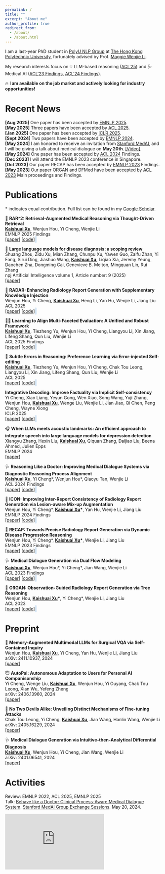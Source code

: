 ```yaml
---
permalink: /
title: ""
excerpt: "About me"
author_profile: true
redirect_from: 
  - /about/
  - /about.html
---
```


I am a last-year PhD student in [PolyU NLP Group](https://polyunlp.github.io/) at [The Hong Kong Polytechnic University](https://www.polyu.edu.hk/), fortunately advised by Prof. [ Maggie Wenjie Li](https://www4.comp.polyu.edu.hk/~cswjli/).  

My research interests focus on 💡 LLM-based reasoning ([ACL'25](https://arxiv.org/abs/2410.06638)) and 🩺 Medical AI ([ACL'23 Findings](https://arxiv.org/abs/2305.18109), [ACL'24 Findings](https://arxiv.org/abs/2406.13934)).

🔥 **I am available on the job market and actively looking for industry opportunities!**    

Recent News
======
**[Aug 2025]** One paper has been accepted by [EMNLP 2025](https://2025.emnlp.org/).  
**[May 2025]** Three papers have been accepted by [ACL 2025](https://2025.aclweb.org/).  
**[Jan 2025]** One paper has been accepted by [ICLR 2025](https://iclr.cc/).  
**[Sept 2024]** Two papers have been accepted by [EMNLP 2024](https://2024.emnlp.org/).  
**[May 2024]** I am honored to receive an invitation from [Stanford MedAI](https://stanford-medai.github.io/), and I will be giving a talk about medical dialogue on **May 20th**. [\[Video\]](https://www.youtube.com/watch?v=T4if1iDbxaE).  
**[May 2024]** One paper has been accepted by [ACL 2024](https://2024.aclweb.org/) Findings.  
**[Dec 2023]** I will attend the EMNLP 2023 conference in Singapore.\
**[Oct 2023]** Our paper RECAP has been accepted by [EMNLP 2023](https://2023.emnlp.org) Findings.\
**[May 2023]** Our paper ORGAN and DFMed have been accepted by [ACL 2023](https://2023.aclweb.org) Main proceedings and Findings.

Publications
======
\* indicates equal contribution. Full list can be found in my [Google Scholar](https://scholar.google.com/citations?user=qfJ9u80AAAAJ).

🤔 **RAR^2: Retrieval-Augmented Medical Reasoning via Thought-Driven Retrieval**  
  **<u>Kaishuai Xu</u>**, Wenjun Hou, Yi Cheng, Wenjie Li  
  EMNLP 2025 Findings  
  \[[paper]()\] \[[code]()\]&nbsp;&nbsp;
<span id="star-count-rise" class="github-stars"></span>
<script src="/_pages/script.js"></script>

🩻 **Large language models for disease diagnosis: a scoping review**  
  Shuang Zhou, Zidu Xu, Mian Zhang, Chunpu Xu, Yawen Guo, Zaifu Zhan, Yi Fang, Sirui Ding, Jiashuo Wang, **<u>Kaishuai Xu</u>**, Liqiao Xia, Jeremy Yeung, Daochen Zha, Dongming Cai, Genevieve B. Melton, Mingquan Lin, Rui Zhang  
  npj Artificial Intelligence volume 1, Article number: 9 (2025)  
  \[[paper](https://www.nature.com/articles/s44387-025-00011-z)\]  

🩻 **RADAR: Enhancing Radiology Report Generation with Supplementary Knowledge Injection**  
  Wenjun Hou, Yi Cheng, **<u>Kaishuai Xu</u>**, Heng Li, Yan Hu, Wenjie Li, Jiang Liu  
  ACL 2025  
  \[[paper](https://arxiv.org/abs/2505.14318)\] \[[code](https://github.com/wjhou/Radar)\]&nbsp;&nbsp;
<span id="star-count-radar" class="github-stars"></span>
<script src="/_pages/script.js"></script>

👨‍⚖️ **Learning to Align Multi-Faceted Evaluation: A Unified and Robust Framework**  
  **<u>Kaishuai Xu</u>**, Tiezheng Yu, Wenjun Hou, Yi Cheng, Liangyou Li, Xin Jiang, Lifeng Shang, Qun Liu, Wenjie Li  
  ACL 2025 Findings  
  \[[paper](https://arxiv.org/abs/2502.18874)\] \[[code](https://github.com/kaishxu/ARJudge)\]&nbsp;&nbsp;
<span id="star-count-arjudge" class="github-stars"></span>
<script src="/_pages/script.js"></script>

🤔 **Subtle Errors in Reasoning: Preference Learning via Error-injected Self-editing**  
  **<u>Kaishuai Xu</u>**, Tiezheng Yu, Wenjun Hou, Yi Cheng, Chak Tou Leong, Liangyou Li, Xin Jiang, Lifeng Shang, Qun Liu, Wenjie Li  
  ACL 2025  
  \[[paper](https://arxiv.org/abs/2410.06638)\] \[[code](https://github.com/kaishxu/RISE)\]&nbsp;&nbsp;
<span id="star-count-rise" class="github-stars"></span>
<script src="/_pages/script.js"></script>

 **Integrative Decoding: Improve Factuality via Implicit Self-consistency**  
  Yi Cheng, Xiao Liang, Yeyun Gong, Wen Xiao, Song Wang, Yuji Zhang, Wenjun Hou, **<u>Kaishuai Xu</u>**, Wenge Liu, Wenjie Li, Jian Jiao, Qi Chen, Peng Cheng, Wayne Xiong  
  ICLR 2025  
  \[[paper](https://arxiv.org/abs/2410.01556)\] \[[code](https://github.com/YiCheng98/IntegrativeDecoding)]&nbsp;&nbsp;
<span id="star-count-IntegrativeDecoding" class="github-stars"></span>
<script src="/_pages/script.js"></script>

🎧 **When LLMs meets acoustic landmarks: An efficient approach to integrate speech into large language models for depression detection**  
  Xiangyu Zhang, Hexin Liu, **<u>Kaishuai Xu</u>**, Qiquan Zhang, Daijiao Liu, Beena Ahmed, Julien Epps  
  EMNLP 2024  
  \[[paper](https://arxiv.org/abs/2402.13276)\]

🩺 **Reasoning Like a Doctor: Improving Medical Dialogue Systems via Diagnostic Reasoning Process Alignment**  
  **<u>Kaishuai Xu</u>**, Yi Cheng\*, Wenjun Hou\*, Qiaoyu Tan, Wenjie Li  
  ACL 2024 Findings  
  \[[paper](http://arxiv.org/abs/2406.13934)\] \[[code](https://github.com/kaishxu/Emulation)\]&nbsp;&nbsp;
<span id="star-count-emulation" class="github-stars"></span>
<script src="/_pages/script.js"></script>

🩻 **ICON: Improving Inter-Report Consistency of Radiology Report Generation via Lesion-aware Mix-up Augmentation**  
  Wenjun Hou, Yi Cheng*, **<u>Kaishuai Xu</u>\***, Yan Hu, Wenjie Li, Jiang Liu   
  EMNLP 2024 Findings  
  \[[paper](https://arxiv.org/abs/2402.12844)\] \[[code](https://github.com/wjhou/ICon)\]&nbsp;&nbsp;
<span id="star-count-icon" class="github-stars"></span>
<script src="/_pages/script.js"></script>

🩻 **RECAP: Towards Precise Radiology Report Generation via Dynamic Disease Progression Reasoning**  
  Wenjun Hou, Yi Cheng\*, **<u>Kaishuai Xu</u>\***, Wenjie Li, Jiang Liu  
  EMNLP 2023 Findings  
  \[[paper](https://arxiv.org/abs/2310.13864)\] \[[code](https://github.com/wjhou/Recap)\]&nbsp;&nbsp;
<span id="star-count-recap" class="github-stars"></span>
<script src="/_pages/script.js"></script>

🩺 **Medical Dialogue Generation via Dual Flow Modeling**  
  **<u>Kaishuai Xu</u>**, Wenjun Hou\*, Yi Cheng\*, Jian Wang, Wenjie Li  
  ACL 2023 Findings  
  \[[paper](https://arxiv.org/abs/2305.18109)\] \[[code](https://github.com/kaishxu/DFMed)\]&nbsp;&nbsp;
<span id="star-count-dfmed" class="github-stars"></span>
<script src="/_pages/script.js"></script>

🩻 **ORGAN: Observation-Guided Radiology Report Generation via Tree Reasoning**  
  Wenjun Hou, **<u>Kaishuai Xu</u>\***, Yi Cheng\*, Wenjie Li, Jiang Liu  
  ACL 2023  
  \[[paper](https://arxiv.org/abs/2306.06466)\] \[[code](https://github.com/wjhou/ORGan)\]&nbsp;&nbsp;
<span id="star-count-organ" class="github-stars"></span>
<script src="/_pages/script.js"></script>
<style>
  .github-stars {
      background-color: #D9E8F6;
      padding: 3.0px;
      color: rgb(0, 0, 0);
      border-radius: 5px;
      margin-left: -8px;
      height: auto;
  }
</style>

Preprint
======

🩻 **Memory-Augmented Multimodal LLMs for Surgical VQA via Self-Contained Inquiry**  
  Wenjun Hou, **<u>Kaishuai Xu</u>**, Yi Cheng, Yan Hu, Wenjie Li, Jiang Liu  
  arXiv: 2411.10937, 2024  
  \[[paper](https://arxiv.org/abs/2411.10937)\]

😇 **AutoPal: Autonomous Adaptation to Users for Personal AI Companisonship**  
  Yi Cheng, Wenge Liu, **<u>Kaishuai Xu</u>**, Wenjun Hou, Yi Ouyang, Chak Tou Leong, Xian Wu, Yefeng Zheng  
  arXiv: 2406.13960, 2024  
  \[[paper](https://arxiv.org/abs/2406.13960)\]

👿 **No Two Devils Alike: Unveiling Distinct Mechanisms of Fine-tuning Attacks**  
  Chak Tou Leong, Yi Cheng, **<u>Kaishuai Xu</u>**, Jian Wang, Hanlin Wang, Wenjie Li  
  arXiv: 2405.16229, 2024  
  \[[paper](https://arxiv.org/abs/2405.16229)\]

🩺 **Medical Dialogue Generation via Intuitive-then-Analytical Differential Diagnosis**  
  **<u>Kaishuai Xu</u>**, Wenjun Hou, Yi Cheng, Jian Wang, Wenjie Li  
  arXiv: 2401.06541, 2024  
  \[[paper](https://arxiv.org/abs/2401.06541)\]  

Activities
======
Review: EMNLP 2022, ACL 2025, EMNLP 2025    
Talk: [Behave like a Doctor: Clinical Process-Aware Medical Dialogue System](https://www.youtube.com/watch?v=T4if1iDbxaE&t=1123s). [Stanford MedAI Group Exchange Sessions](https://stanford-medai.github.io/). May 20, 2024.
<iframe class="custom-iframe" src="https://www.youtube.com/embed/T4if1iDbxaE" frameborder="0" allow="accelerometer; autoplay; encrypted-media; gyroscope; picture-in-picture" allowfullscreen></iframe>
<style>
.custom-iframe {
    width: 320px !important;
    height: 180px !important;
}
</style>
<script type='text/javascript' id='clustrmaps' src='//cdn.clustrmaps.com/map_v2.js?cl=ffffff&w=349&t=tt&d=OQN1yjd4wsRYTf95Ow-yUUL81sV4TnISMjKniwrRS2I&co=5ebcff&cmo=ff0404&cmn=2edc2e'></script>
